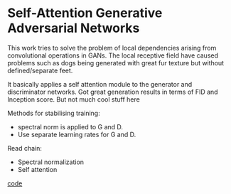 # Self-Attention Generative Adversarial Networks

This work tries to solve the problem of local dependencies arising from convolutional operations in GANs. The local receptive field have caused problems such as dogs being generated with great fur texture but without defined/separate feet. 

It basically applies a self attention module to the generator and discriminator networks. Got great generation results in terms of FID and Inception score. But not much cool stuff here

Methods for stabilising training:
- spectral norm is applied to G and D.
- Use separate learning rates for G and D.

Read chain:
- Spectral normalization
- Self attention

[code](https://github.com/brain-research/self-attention-gan)